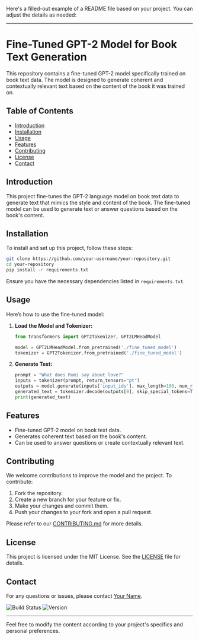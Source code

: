 Here's a filled-out example of a README file based on your project. You can adjust the details as needed:

---

# Fine-Tuned GPT-2 Model for Book Text Generation

This repository contains a fine-tuned GPT-2 model specifically trained on book text data. The model is designed to generate coherent and contextually relevant text based on the content of the book it was trained on.

## Table of Contents
- [Introduction](#introduction)
- [Installation](#installation)
- [Usage](#usage)
- [Features](#features)
- [Contributing](#contributing)
- [License](#license)
- [Contact](#contact)

## Introduction

This project fine-tunes the GPT-2 language model on book text data to generate text that mimics the style and content of the book. The fine-tuned model can be used to generate text or answer questions based on the book's content.

## Installation

To install and set up this project, follow these steps:

```bash
git clone https://github.com/your-username/your-repository.git
cd your-repository
pip install -r requirements.txt
```

Ensure you have the necessary dependencies listed in `requirements.txt`. 

## Usage

Here’s how to use the fine-tuned model:

1. **Load the Model and Tokenizer:**

   ```python
   from transformers import GPT2Tokenizer, GPT2LMHeadModel

   model = GPT2LMHeadModel.from_pretrained('./fine_tuned_model')
   tokenizer = GPT2Tokenizer.from_pretrained('./fine_tuned_model')
   ```

2. **Generate Text:**

   ```python
   prompt = "What does Rumi say about love?"
   inputs = tokenizer(prompt, return_tensors="pt")
   outputs = model.generate(inputs['input_ids'], max_length=100, num_return_sequences=1)
   generated_text = tokenizer.decode(outputs[0], skip_special_tokens=True)
   print(generated_text)
   ```

## Features

- Fine-tuned GPT-2 model on book text data.
- Generates coherent text based on the book's content.
- Can be used to answer questions or create contextually relevant text.

## Contributing

We welcome contributions to improve the model and the project. To contribute:

1. Fork the repository.
2. Create a new branch for your feature or fix.
3. Make your changes and commit them.
4. Push your changes to your fork and open a pull request.

Please refer to our [CONTRIBUTING.md](CONTRIBUTING.md) for more details.

## License

This project is licensed under the MIT License. See the [LICENSE](LICENSE) file for details.

## Contact

For any questions or issues, please contact [Your Name](mailto:your-email@example.com).

![Build Status](https://img.shields.io/badge/build-passing-brightgreen)
![Version](https://img.shields.io/badge/version-1.0.0-blue)

---

Feel free to modify the content according to your project's specifics and personal preferences.
